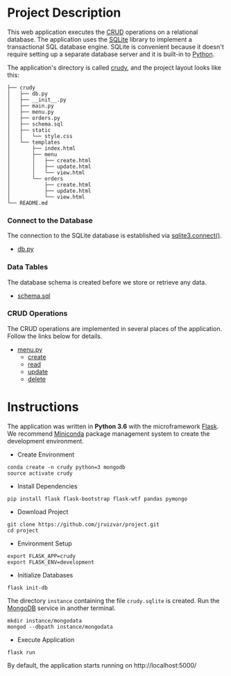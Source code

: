 # Project Description
This web application executes the [CRUD](https://en.wikipedia.org/wiki/Create,_read,_update_and_delete) operations on a relational database. The application uses the [SQLite](https://sqlite.org/about.html) library to implement a transactional SQL database engine. SQLite is convenient because it doesn't require setting up a separate database server and it is built-in to [Python](https://www.python.org/).

The application's directory is called [crudy](crudy), and the project layout looks like this:
```
├── crudy
│   ├── db.py
│   ├── __init__.py
│   ├── main.py
│   ├── menu.py
│   ├── orders.py
│   ├── schema.sql
│   ├── static
│   │   └── style.css
│   └── templates
│       ├── index.html
│       ├── menu
│       │   ├── create.html
│       │   ├── update.html
│       │   └── view.html
│       └── orders
│           ├── create.html
│           ├── update.html
│           └── view.html
└── README.md
```

### Connect to the Database
The connection to the SQLite database is established via [sqlite3.connect()](https://docs.python.org/3/library/sqlite3.html#sqlite3.connect). 

- [db.py](crudy/db.py#L10-L13)

### Data Tables
The database schema is created before we store or retrieve any data.

- [schema.sql](crudy/schema.sql)

### CRUD Operations
The CRUD operations are implemented in several places of the application. Follow the links below for details.

- [menu.py](crudy/menu.py)
  - [create](https://github.com/jruizvar/project/blob/master/crudy/menu.py#L32)
  - [read](https://github.com/jruizvar/project/blob/master/crudy/menu.py#L21)
  - [update](https://github.com/jruizvar/project/blob/master/crudy/menu.py#L49)
  - [delete](https://github.com/jruizvar/project/blob/master/crudy/menu.py#L61)

# Instructions
The application was written in **Python 3.6** with the microframework [Flask](http://flask.pocoo.org). We recommend [Miniconda](https://conda.io/miniconda.html) package management system to create the development environment.

- Create Environment
```
conda create -n crudy python=3 mongodb
source activate crudy
```

- Install Dependencies

```
pip install flask flask-bootstrap flask-wtf pandas pymongo
``` 

- Download Project
```
git clone https://github.com/jruizvar/project.git
cd project
```

- Environment Setup
```
export FLASK_APP=crudy
export FLASK_ENV=development
```

- Initialize Databases
```
flask init-db
```
The directory `instance` containing the file `crudy.sqlite` is created.
Run the [MongoDB](http://api.mongodb.com/python/current/tutorial.html) service in another terminal.
```
mkdir instance/mongodata
mongod --dbpath instance/mongodata
```

- Execute Application
```
flask run
```

By default, the application starts running on http://localhost:5000/
